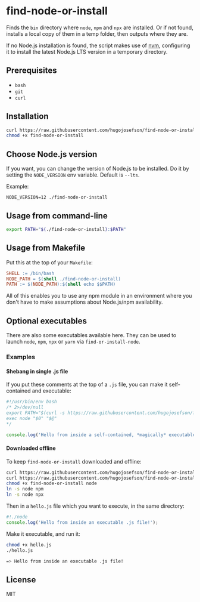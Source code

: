 # find-node-or-install

Finds the `bin` directory where `node`, `npm` and `npx` are installed.
Or if not found, installs a local copy of them in a temp folder, then
outputs where they are.

If no Node.js installation is found, the script makes use of
[nvm](https://github.com/creationix/nvm), configuring it to install the
latest Node.js LTS version in a temporary directory.

## Prerequisites

  * `bash`
  * `git`
  * `curl`

## Installation

```bash
curl https://raw.githubusercontent.com/hugojosefson/find-node-or-install/master/find-node-or-install -o find-node-or-install
chmod +x find-node-or-install
```

## Choose Node.js version

If you want, you can change the version of Node.js to be installed. Do
it by setting the `NODE_VERSION` env variable. Default is `--lts`.

Example:

    NODE_VERSION=12 ./find-node-or-install

## Usage from command-line

```bash
export PATH="$(./find-node-or-install):$PATH"
```

## Usage from Makefile

Put this at the top of your `Makefile`:

```Makefile
SHELL := /bin/bash
NODE_PATH = $(shell ./find-node-or-install)
PATH := $(NODE_PATH):$(shell echo $$PATH)
```

All of this enables you to use any npm module in an environment where
you don't have to make assumptions about Node.js/npm availability.

## Optional executables

There are also some executables available here. They can be used to
launch `node`, `npm`, `npx` or `yarn` via `find-or-install-node`.

### Examples

#### Shebang in single .js file

If you put these comments at the top of a `.js` file, you can make it self-contained and executable:

```js
#!/usr/bin/env bash
/* 2>/dev/null
export PATH="$(curl -s https://raw.githubusercontent.com/hugojosefson/find-node-or-install/master/find-node-or-install | bash):$PATH"
exec node "$0" "$@"
*/

console.log('Hello from inside a self-contained, *magically* executable .js file!')
```

#### Downloaded offline

To keep `find-node-or-install` downloaded and offline: 

```bash
curl https://raw.githubusercontent.com/hugojosefson/find-node-or-install/master/find-node-or-install -o find-node-or-install
curl https://raw.githubusercontent.com/hugojosefson/find-node-or-install/master/node -o node
chmod +x find-node-or-install node
ln -s node npm
ln -s node npx
```

Then in a `hello.js` file which you want to execute, in the same
directory:

```javascript
#!./node
console.log('Hello from inside an executable .js file!');
```

Make it executable, and run it:

```bash
chmod +x hello.js
./hello.js

=> Hello from inside an executable .js file!
```

## License

  MIT

